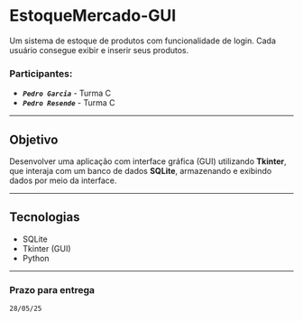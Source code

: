 # EstoqueMercado-GUI
Um sistema de estoque de produtos com funcionalidade de login. Cada usuário consegue exibir e inserir seus produtos.

### Participantes:

- ***`Pedro Garcia`*** - Turma C
- ***`Pedro Resende`*** - Turma C

---

## Objetivo

Desenvolver uma aplicação com interface gráfica (GUI) utilizando **Tkinter**, que interaja com
um banco de dados **SQLite**, armazenando e exibindo dados por meio da interface.

---

## Tecnologias

- SQLite
- Tkinter (GUI)
- Python

---

### Prazo para entrega

`28/05/25`